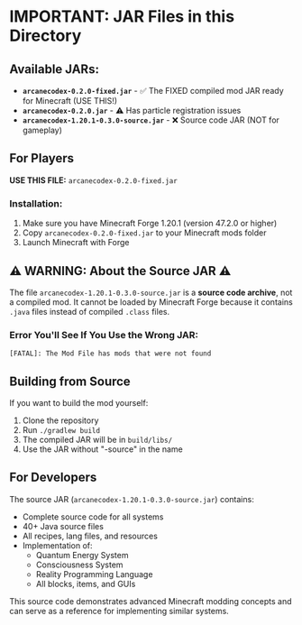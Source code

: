 # IMPORTANT: JAR Files in this Directory

## Available JARs:

- **`arcanecodex-0.2.0-fixed.jar`** - ✅ The FIXED compiled mod JAR ready for Minecraft (USE THIS!)
- **`arcanecodex-0.2.0.jar`** - ⚠️ Has particle registration issues
- **`arcanecodex-1.20.1-0.3.0-source.jar`** - ❌ Source code JAR (NOT for gameplay)

## For Players

**USE THIS FILE:** `arcanecodex-0.2.0-fixed.jar`

### Installation:
1. Make sure you have Minecraft Forge 1.20.1 (version 47.2.0 or higher)
2. Copy `arcanecodex-0.2.0-fixed.jar` to your Minecraft mods folder
3. Launch Minecraft with Forge

## ⚠️ WARNING: About the Source JAR ⚠️

The file `arcanecodex-1.20.1-0.3.0-source.jar` is a **source code archive**, not a compiled mod. It cannot be loaded by Minecraft Forge because it contains `.java` files instead of compiled `.class` files.

### Error You'll See If You Use the Wrong JAR:
```
[FATAL]: The Mod File has mods that were not found
```

## Building from Source

If you want to build the mod yourself:

1. Clone the repository
2. Run `./gradlew build`
3. The compiled JAR will be in `build/libs/`
4. Use the JAR without "-source" in the name

## For Developers

The source JAR (`arcanecodex-1.20.1-0.3.0-source.jar`) contains:
- Complete source code for all systems
- 40+ Java source files
- All recipes, lang files, and resources
- Implementation of:
  - Quantum Energy System
  - Consciousness System
  - Reality Programming Language
  - All blocks, items, and GUIs

This source code demonstrates advanced Minecraft modding concepts and can serve as a reference for implementing similar systems.